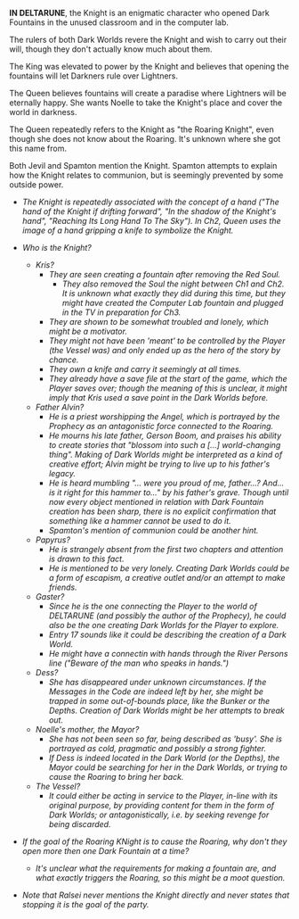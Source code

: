 **IN DELTARUNE**, the Knight is an enigmatic character who opened Dark Fountains in the unused classroom and in the computer lab.

The rulers of both Dark Worlds revere the Knight and wish to carry out their will, though they don't actually know much about them.

The King was elevated to power by the Knight and believes that opening the fountains will let Darkners rule over Lightners.

The Queen believes fountains will create a paradise where Lightners will be eternally happy. She wants <a onclick="loadFile('Noelle Holiday.md')">Noelle</a> to take the Knight's place and cover the world in darkness.

The Queen repeatedly refers to the Knight as "the Roaring Knight", even though she does not know about <a onclick="loadFile('The Roaring.md')">the Roaring</a>. It's unknown where she got this name from.

Both Jevil and Spamton mention the Knight. Spamton attempts to explain how the Knight relates to <a onclick="loadFile('Religious Connotations.md')">communion</a>, but is seemingly prevented by some outside power.

- _The Knight is repeatedly associated with the concept of a hand ("The hand of the Knight if drifting forward", "In the shadow of the Knight's hand", "Reaching Its Long Hand To The Sky"). In Ch2, Queen uses the image of a hand gripping a knife to symbolize the Knight._

- _Who is the Knight?_
	- _<a onclick="loadFile('Kris.md')">Kris</a>?_
		- _They are seen creating a fountain after removing the Red Soul._
			- _They also removed the Soul the night between Ch1 and Ch2. It is unknown what exactly they did during this time, but they might have created the Computer Lab fountain and plugged in the TV in preparation for Ch3._
		- _They are shown to be somewhat troubled and lonely, which might be a motivator._
		- _They might not have been 'meant' to be controlled by the Player (the Vessel was) and only ended up as the hero of the story by chance._
		- _They own a knife and carry it seemingly at all times._
		- _They already have a save file at the start of the game, which the Player saves over; though the meaning of this is unclear, it might imply that Kris used a save point in the Dark Worlds before._
	- _<a onclick="loadFile('Father Alvin.md')">Father Alvin</a>?_
		- _He is a priest worshipping the Angel, which is portrayed by the Prophecy as an antagonistic force connected to the Roaring._
		- _He mourns his late father, Gerson Boom, and praises his ability to create stories that "blossom into such a \[...] world-changing thing". Making of Dark Worlds might be interpreted as a kind of creative effort; Alvin might be trying to live up to his father's legacy._
		- _He is heard mumbling "... were you proud of me, father...? And... is it right for this hammer to..." by his father's grave. Though until now every object mentioned in relation with Dark Fountain creation has been sharp, there is no explicit confirmation that something like a hammer cannot be used to do it._
		- _Spamton's mention of communion could be another hint._
	- _<a onclick="loadFile('Papyrus.md')">Papyrus</a>?_
		- _He is strangely absent from the first two chapters and attention is drawn to this fact._
		- _He is mentioned to be very lonely. Creating Dark Worlds could be a form of escapism, a creative outlet and/or an attempt to make friends._
	- _<a onclick="loadFile('Doctor W. D. Gaster.md')">Gaster</a>?_
		- _Since he is the one connecting the Player to the world of DELTARUNE (and possibly the author of the Prophecy), he could also be the one creating Dark Worlds for the Player to explore._
		- _Entry 17 sounds like it could be describing the creation of a Dark World._
		- _He might have a connectin with hands through the River Persons line ("Beware of the man who speaks in hands.")_
	- _<a onclick="loadFile('Dess.md')">Dess</a>?_
		- _She has disappeared under unknown circumstances. If the Messages in the Code are indeed left by her, she might be trapped in some out-of-bounds place, like the Bunker or the Depths. Creation of Dark Worlds might be her attempts to break out._
	- _<a onclick="loadFile('Ms. Holiday.md')">Noelle's mother, the Mayor?</a>_
		- _She has not been seen so far, being described as 'busy'. She is portrayed as cold, pragmatic and possibly a strong fighter._
		- _If Dess is indeed located in the Dark World (or the Depths), the Mayor could be searching for her in the Dark Worlds, or trying to cause the Roaring to bring her back._
	- _<a onclick="loadFile('Vessel.md')">The Vessel</a>?_
		- _It could either be acting in service to the Player, in-line with its original purpose, by providing content for them in the form of Dark Worlds; or antagonistically, i.e. by seeking revenge for being discarded._
- _If the goal of the Roaring KNight is to cause the Roaring, why don't they open more then one Dark Fountain at a time?_
	- _It's unclear what the requirements for making a fountain are, and what exactly triggers the Roaring, so this might be a moot question._
- _Note that <a onclick="loadFile('Ralsei.md')">Ralsei</a> never mentions the Knight directly and never states that stopping it is the goal of the party._

